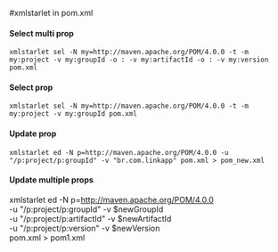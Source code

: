#xmlstarlet in pom.xml

#### Select multi prop
	xmlstarlet sel -N my=http://maven.apache.org/POM/4.0.0 -t -m my:project -v my:groupId -o : -v my:artifactId -o : -v my:version pom.xml
#### Select prop
	xmlstarlet sel -N my=http://maven.apache.org/POM/4.0.0 -t -m my:project -v my:groupId pom.xml
#### Update prop
	xmlstarlet ed -N p=http://maven.apache.org/POM/4.0.0 -u "/p:project/p:groupId" -v "br.com.linkapp" pom.xml > pom_new.xml
#### Update multiple props
xmlstarlet ed -N p=http://maven.apache.org/POM/4.0.0 \
              -u "/p:project/p:groupId" -v $newGroupId \
              -u "/p:project/p:artifactId" -v $newArtifactId \
              -u "/p:project/p:version" -v $newVersion \
                  pom.xml > pom1.xml
